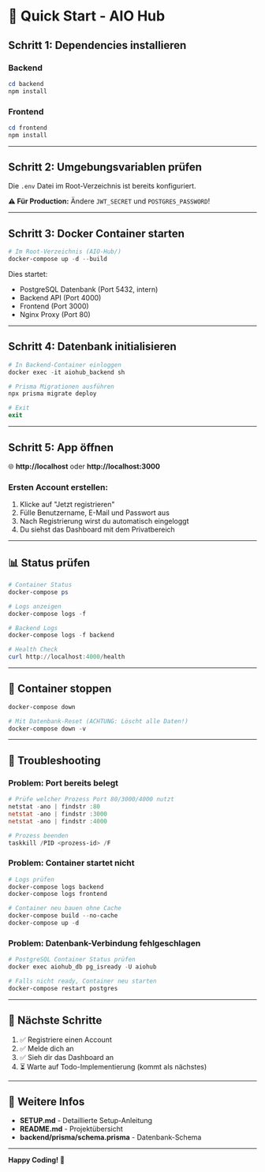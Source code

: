 # 🚀 Quick Start - AIO Hub

## Schritt 1: Dependencies installieren

### Backend
```powershell
cd backend
npm install
```

### Frontend
```powershell
cd frontend
npm install
```

---

## Schritt 2: Umgebungsvariablen prüfen

Die `.env` Datei im Root-Verzeichnis ist bereits konfiguriert.

**⚠️ Für Production:** Ändere `JWT_SECRET` und `POSTGRES_PASSWORD`!

---

## Schritt 3: Docker Container starten

```powershell
# Im Root-Verzeichnis (AIO-Hub/)
docker-compose up -d --build
```

Dies startet:
- PostgreSQL Datenbank (Port 5432, intern)
- Backend API (Port 4000)
- Frontend (Port 3000)
- Nginx Proxy (Port 80)

---

## Schritt 4: Datenbank initialisieren

```powershell
# In Backend-Container einloggen
docker exec -it aiohub_backend sh

# Prisma Migrationen ausführen
npx prisma migrate deploy

# Exit
exit
```

---

## Schritt 5: App öffnen

🌐 **http://localhost** oder **http://localhost:3000**

### Ersten Account erstellen:
1. Klicke auf "Jetzt registrieren"
2. Fülle Benutzername, E-Mail und Passwort aus
3. Nach Registrierung wirst du automatisch eingeloggt
4. Du siehst das Dashboard mit dem Privatbereich

---

## 📊 Status prüfen

```powershell
# Container Status
docker-compose ps

# Logs anzeigen
docker-compose logs -f

# Backend Logs
docker-compose logs -f backend

# Health Check
curl http://localhost:4000/health
```

---

## 🛑 Container stoppen

```powershell
docker-compose down

# Mit Datenbank-Reset (ACHTUNG: Löscht alle Daten!)
docker-compose down -v
```

---

## 🔧 Troubleshooting

### Problem: Port bereits belegt
```powershell
# Prüfe welcher Prozess Port 80/3000/4000 nutzt
netstat -ano | findstr :80
netstat -ano | findstr :3000
netstat -ano | findstr :4000

# Prozess beenden
taskkill /PID <prozess-id> /F
```

### Problem: Container startet nicht
```powershell
# Logs prüfen
docker-compose logs backend
docker-compose logs frontend

# Container neu bauen ohne Cache
docker-compose build --no-cache
docker-compose up -d
```

### Problem: Datenbank-Verbindung fehlgeschlagen
```powershell
# PostgreSQL Container Status prüfen
docker exec aiohub_db pg_isready -U aiohub

# Falls nicht ready, Container neu starten
docker-compose restart postgres
```

---

## 🎯 Nächste Schritte

1. ✅ Registriere einen Account
2. ✅ Melde dich an
3. ✅ Sieh dir das Dashboard an
4. ⏳ Warte auf Todo-Implementierung (kommt als nächstes)

---

## 📖 Weitere Infos

- **SETUP.md** - Detaillierte Setup-Anleitung
- **README.md** - Projektübersicht
- **backend/prisma/schema.prisma** - Datenbank-Schema

---

**Happy Coding! 🚀**
